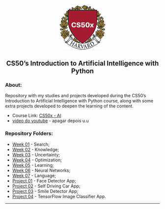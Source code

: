 <p align="center">
  <a href="https://github.com/marcoshsq/CS50sPythonAI">
    <img src="https://github.com/marcoshsq/CS50sWebProgramming/blob/main/HarvardCS50xIcon.png" alt="Developer Roadmap" width="150" height="">
  </a>
</p>
<h2 align="center">CS50’s Introduction to Artificial Intelligence with Python</h2>

### About:

Repository with my studies and projects developed during the CS50’s Introduction to Artificial Intelligence with Python course, along with some extra projects developed to deepen the learning of the content.

- Course Link: [CS50x - AI](https://cs50.harvard.edu/ai/2020/)
- [video do youtube](https://www.youtube.com/watch?v=XIrOM9oP3pA&list=PLWJTBPhbU2FdJJlkbq6tZkAs5xptTlgPI&index=13&t=279s) - apagar depois u.u

### Repository Folders:

- [Week 01]() - Search;
- [Week 02]() - Knowledge;
- [Week 03]() - Uncertainty;
- [Week 04]() - Optimization;
- [Week 05]() - Learning;
- [Week 06]() - Neural Networks;
- [Week 07]() - Language;
- [Project 01]() - Face Detector App;
- [Project 02]() - Self Driving Car App;
- [Project 03]() - Smile Detector App;
- [Project 04]() - TensorFlow Image Classifier App.

---
